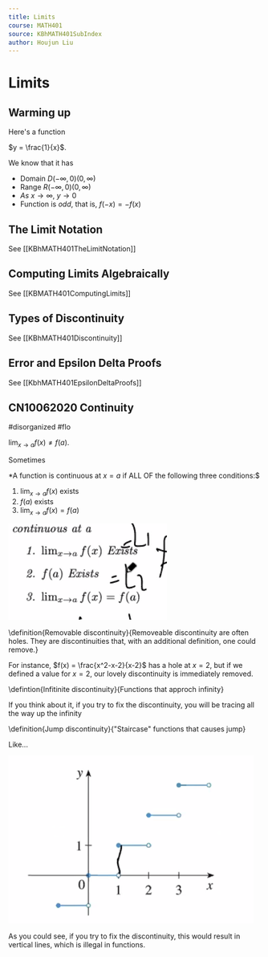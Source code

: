 ```yaml
---
title: Limits
course: MATH401
source: KBhMATH401SubIndex
author: Houjun Liu
---
```


# Limits
## Warming up
Here's a function

$y = \frac{1}{x}$. 

We know that it has

* Domain $D (-\infty, 0)(0, \infty)$
* Range $R (-\infty, 0)(0, \infty)$
* $As\ x\to\infty,\ y\to0$
* Function is *odd*, that is, $f(-x) = -f(x)$

## The Limit Notation
See [[KBhMATH401TheLimitNotation]]

## Computing Limits Algebraically
See [[KBMATH401ComputingLimits]]

## Types of Discontinuity
See [[KBhMATH401Discontinuity]]

## Error and Epsilon Delta Proofs
See [[KbhMATH401EpsilonDeltaProofs]]

## CN10062020 Continuity
#disorganized #flo 

$\lim_{x \to a} f(x) \neq f(a)$.

Sometimes 

*A function is continuous at $x=a$ if ALL OF the following three conditions:$

1. $\lim_{x\to a} f(x)$ exists
2. $f(a)$ exists
3. $\lim_{x\to a} f(x) = f(a)$

![threestepslimit.png](threestepslimit.png)

\definition{Removable discontinuity}{Removeable discontinuity are often holes. They are discontinuities that, with an additional definition, one could remove.}

For instance, $f(x) = \frac{x^2-x-2}{x-2}$ has a hole at $x=2$, but if we defined a value for $x=2$, our lovely discontinuity is immediately removed.

\defintion{Infitinite discontinuity}{Functions that approch infinity}

If you think about it, if you try to fix the discontinuity, you will be tracing all the way up the infinity

\definition{Jump discontinuity}{"Staircase" functions that causes jump}

Like...

![jumpdisc.png](jumpdisc.png)

As you could see, if you try to fix the discontinuity, this would result in vertical lines, which is illegal in functions.

